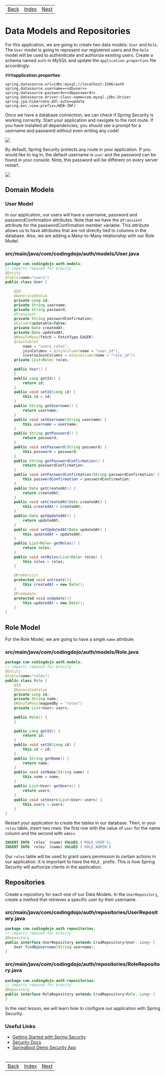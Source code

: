 <table width="100%">
    <tr>
        <td><a href="./002_Overview.md">Back</a></td>
        <td><a href="../Index.md">Index</a></td>
        <td><a href="./004_WebSecurity.md">Next</a></td>
    </tr>
</table>

#

#   Data Models and Repositories
For this application, we are going to create two data models: `User` and `Role`. The `User` model is going to represent our registered users and the `Role` model will be used to authenticate and authorize existing users. Create a schema named `auth` in MySQL and update the `application.properties` file accordingly.

###__application.properties__
```
spring.datasource.url=jdbc:mysql://localhost:3306/auth
spring.datasource.username=<<dbuser>>
spring.datasource.password=<<dbpassword>>
spring.datasource.driver-class-name=com.mysql.jdbc.Driver
spring.jpa.hibernate.ddl-auto=update
spring.mvc.view.prefix=/WEB-INF/
```
Once we have a database connection, we can check if Spring Security is working correctly. Start your application and navigate to the root route. If you have installed all dependencies, you should see a prompt for a username and password without even writing any code!

<img src="./../../000_img/authenticationRequired.png">

By default, Spring Security protects any route in your application. If you would like to log in, the default username is `user` and the password can be found in your console. Note, this password will be different on every server restart.

<img src="./../../000_img/defaultPassword.png">

##  __Domain Models__
### __User Model__
In our application, our users will have a username, password and passwordConfirmation attributes. Note that we have the `@Transient` attribute for the passwordConfirmation member variable. This attribute allows us to have attributes that are not directly tied to columns in the database. Also, we are adding a Many-to-Many relationship with our Role Model.

### __src/main/java/com/codingdojo/auth/models/User.java__
```java
package com.codingdojo.auth.models;
// imports removed for brevity
@Entity
@Table(name="users")
public class User {
    
    @Id
    @GeneratedValue
    private Long id;
    private String username;
    private String password;
    @Transient
    private String passwordConfirmation;
    @Column(updatable=false)
    private Date createdAt;
    private Date updatedAt;
    @ManyToMany(fetch = FetchType.EAGER)
    @JoinTable(
        name = "users_roles", 
        joinColumns = @JoinColumn(name = "user_id"), 
        inverseJoinColumns = @JoinColumn(name = "role_id"))
    private List<Role> roles;
    
    public User() {
    }
    public Long getId() {
        return id;
    }
    public void setId(Long id) {
        this.id = id;
    }
    public String getUsername() {
        return username;
    }
    public void setUsername(String username) {
        this.username = username;
    }
    public String getPassword() {
        return password;
    }
    public void setPassword(String password) {
        this.password = password;
    }
    public String getPasswordConfirmation() {
        return passwordConfirmation;
    }
    public void setPasswordConfirmation(String passwordConfirmation) {
        this.passwordConfirmation = passwordConfirmation;
    }
    public Date getCreatedAt() {
        return createdAt;
    }
    public void setCreatedAt(Date createdAt) {
        this.createdAt = createdAt;
    }
    public Date getUpdatedAt() {
        return updatedAt;
    }
    public void setUpdatedAt(Date updatedAt) {
        this.updatedAt = updatedAt;
    }
    public List<Role> getRoles() {
        return roles;
    }
    public void setRoles(List<Role> roles) {
        this.roles = roles;
    }
    
    @PrePersist
    protected void onCreate(){
        this.createdAt = new Date();
    }
    @PreUpdate
    protected void onUpdate(){
        this.updatedAt = new Date();
    }
}
```

## __Role Model__
For the Role Model, we are going to have a single `name` attribute.

### __src/main/java/com/codingdojo/auth/models/Role.java__
```java
package com.codingdojo.auth.models;
// imports removed for brevity
@Entity
@Table(name="roles")
public class Role {
    @Id
    @GeneratedValue
    private Long id;
    private String name;
    @ManyToMany(mappedBy = "roles")
    private List<User> users;
    
    public Role() {
    }
    
    public Long getId() {
        return id;
    }
    public void setId(Long id) {
        this.id = id;
    }
    public String getName() {
        return name;
    }
    public void setName(String name) {
        this.name = name;
    }
    public List<User> getUsers() {
        return users;
    }
    public void setUsers(List<User> users) {
        this.users = users;
    }
}
```
Restart your application to create the tables in our database. Then, in your `roles` table, insert two rows: the first row with the value of `user` for the name column and the second with `admin`.
```sql
INSERT INTO `roles` (name) VALUES ('ROLE_USER');
INSERT INTO `roles` (name) VALUES ('ROLE_ADMIN')
```
Our `roles` table will be used to grant users permission to certain actions in our application. It is important to have the `ROLE_` prefix. This is how Spring Security will authorize clients in the application.

##  __Repositories__
Create a repository for each one of our Data Models. In the `UserRepository`, create a method that retrieves a specific user by their username.

### __src/main/java/com/codingdojo/auth/repositories/UserRepository.java__
```java
package com.codingdojo.auth.repositories;
// imports removed for brevity
@Repository
public interface UserRepository extends CrudRepository<User, Long> {
    User findByUsername(String username);
}
```

### __src/main/java/com/codingdojo/auth/repositories/RoleRepository.java__
```java
package com.codingdojo.auth.repositories;
// imports removed for brevity
@Repository
public interface RoleRepository extends CrudRepository<Role, Long> {
}
```
In the next lesson, we will learn how to configure our application with Spring Security.

### __Useful Links__
*   [Getting Started with Spring Security](https://spring.io/guides/gs/securing-web/)
*   [Security Docs](https://docs.spring.io/spring-boot/docs/current/reference/html/boot-features-security.html)
*   [SpringBoot Demo Security App](https://github.com/spring-projects/spring-boot/tree/v1.5.4.RELEASE/spring-boot-samples/spring-boot-sample-web-secure)

#

[]()
<table width="100%">
    <tr>
        <td><a href="./002_Overview.md">Back</a></td>
        <td><a href="../Index.md">Index</a></td>
        <td><a href="./004_WebSecurity.md">Next</a></td>
    </tr>
</table>